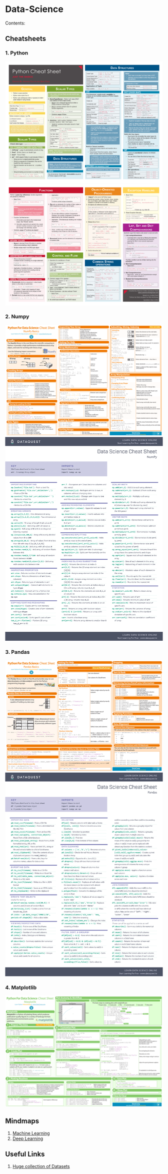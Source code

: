# Data-Science

Contents:

## Cheatsheets

### 1. Python
![](cheatsheet-python-1.png)
![](cheatsheet-python-2.png)

### 2. Numpy
![](cheatsheet-numpy-1.png)
![](cheatsheet-numpy-1-1.png)

### 3. Pandas
![](cheatsheet-pandas-1.png)
![](pandas-cheat-sheet-1.png)

### 4. Matplotlib
![](cheatsheet-matplotlib-1.png)

## Mindmaps

1. [Machine Learning](https://github.com/GECA-CSE-DEPT/Data-Science/blob/master/Machine%20Learning.pdf)
2. [Deep Learning](https://github.com/GECA-CSE-DEPT/Data-Science/blob/master/Deep%20Learning.pdf)

## Useful Links

1. [Huge collection of Datasets](https://www.kaggle.com/)
